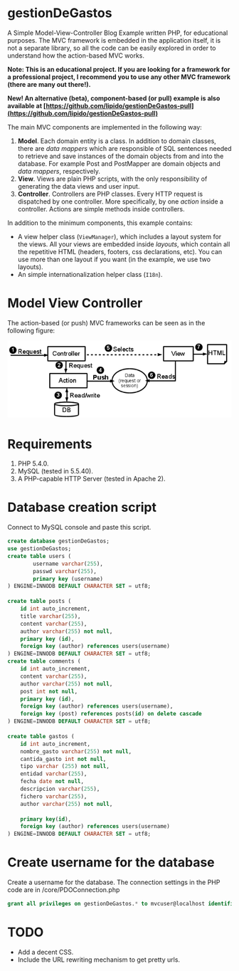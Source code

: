 gestionDeGastos
=======

A Simple Model-View-Controller Blog Example written PHP, for educational
purposes. The MVC framework is embedded in the application itself, it is not a
separate library, so all the code can be easily explored in order to understand
how the action-based MVC works.

**Note: This is an educational project. If you are looking for a framework for a
professional project, I recommend you to use any other MVC framework (there
are many out there!).**

**New! An alternative (beta), component-based (or pull) example is also
available at
[https://github.com/lipido/gestionDeGastos-pull](https://github.com/lipido/gestionDeGastos-pull)**

The main MVC components are implemented in the following way:

1. **Model**. Each domain entity is a class. In addition to domain classes,
there are _data mappers_ which are responsible of SQL sentences needed to
retrieve and save instances of the domain objects from and into the database.
For example Post and PostMapper are domain objects and _data mappers_,
respectively.
2. **View**. Views are plain PHP scripts, with the only responsibility of
generating the data views and user input.
3. **Controller**. Controllers are PHP classes. Every HTTP request is dispatched
by one controller. More specifically, by one _action_ inside a controller.
Actions are simple methods inside controllers.

In addition to the minimum components, this example contains:

- A view helper class (`ViewManager`), which includes a layout system for the
views. All your views are embedded inside _layouts_, which contain all the
repetitive HTML (headers, footers, css declarations, etc). You can use more
than one layout if you want (in the example, we use two layouts).
- An simple internationalization helper class (`I18n`).

# Model View Controller
The action-based (or push) MVC frameworks can be seen as in the following figure:

![mvc-model](mvc.png)

# Requirements
1. PHP 5.4.0.
2. MySQL (tested in 5.5.40).
3. A PHP-capable HTTP Server (tested in Apache 2).

# Database creation script
Connect to MySQL console and paste this script.
```sql
create database gestionDeGastos;
use gestionDeGastos;
create table users (
		username varchar(255),
		passwd varchar(255),
		primary key (username)
) ENGINE=INNODB DEFAULT CHARACTER SET = utf8;

create table posts (
	id int auto_increment,
	title varchar(255),
	content varchar(255),
	author varchar(255) not null,
	primary key (id),
	foreign key (author) references users(username)
) ENGINE=INNODB DEFAULT CHARACTER SET = utf8;
create table comments (
	id int auto_increment,	 
	content varchar(255),
	author varchar(255) not null,
	post int not null,
	primary key (id),
	foreign key (author) references users(username),
	foreign key (post) references posts(id) on delete cascade
) ENGINE=INNODB DEFAULT CHARACTER SET = utf8;

create table gastos (
	id int auto_increment,
	nombre_gasto varchar(255) not null,
	cantida_gasto int not null,
	tipo varchar (255) not null, 
	entidad varchar(255),
	fecha date not null,
	descripcion varchar(255),
	fichero varchar(255),
	author varchar(255) not null,

	primary key(id),
	foreign key (author) references users(username) 
) ENGINE=INNODB DEFAULT CHARACTER SET = utf8;

```
# Create username for the database
Create a username for the database. The connection settings in the PHP code are
in /core/PDOConnection.php
```sql
grant all privileges on gestionDeGastos.* to mvcuser@localhost identified by "1234";
```

# TODO

- Add a decent CSS.
- Include the URL rewriting mechanism to get pretty urls.
